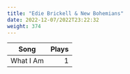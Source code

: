 ```yaml
---
title: "Edie Brickell & New Bohemians"
date: 2022-12-07/2022T23:22:32
weight: 374
---
```




 Song | Plays 
----- | -----:
What I Am | 1
